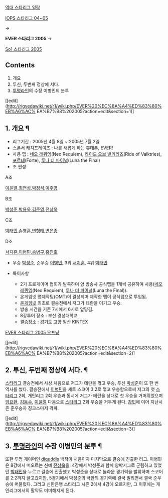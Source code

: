 [역대 스타리그 일람](%EC%97%AD%EB%8C%80%20%EC%8A%A4%ED%83%80%EB%A6%AC%EA%B7%B8%20%EC%9D%BC%EB%9E%8C.md)

[IOPS 스타리그 04~05](IOPS%20%EC%8A%A4%ED%83%80%EB%A6%AC%EA%B7%B8%2004%7E05.md)

→

**EVER 스타리그 2005**
→

[So1 스타리그 2005](So1%20%EC%8A%A4%ED%83%80%EB%A6%AC%EA%B7%B8%202005.md)

  

## Contents

    

1. 개요 
2. 투신, 두번째 정상에 서다. 
3. [투명라인](%ED%88%AC%EB%AA%85%EB%9D%BC%EC%9D%B8.md)의 수장 이병민의 분투 

  

[[edit](http://rigvedawiki.net/r1/wiki.php/EVER%20%EC%8A%A4%ED%83%80%EB%A6%AC%
EA%B7%B8%202005?action=edit&section=1)]

## 1. 개요 ¶

  * 리그기간 : 2005년 4월 8일 ~ 2005년 7월 2일 
  * 스폰서 캐치프레이즈 : 나를 새롭게 하는 휴대폰, EVER!
  * 사용 맵 : [네오 레퀴엠](%EB%A0%88%ED%80%B4%EC%97%A0#s-5.md)(Neo Requiem), [라이드 오브 발키리즈](%EB%9D%BC%EC%9D%B4%EB%93%9C%20%EC%98%A4%EB%B8%8C%20%EB%B0%9C%ED%82%A4%EB%A6%AC%EC%A6%88.md)(Ride of Valktries), [포르테](%ED%8F%AC%EB%A5%B4%ED%85%8C#s-5.md)(Forte), [루나 더 파이널](%EB%A3%A8%EB%82%98#s-5.md)(Luna the Final)
  * 조 편성  

A조

[이윤열](%EC%9D%B4%EC%9C%A4%EC%97%B4.md),[최연성](%EC%B5%9C%EC%97%B0%EC%84%B1.md),[박정석](%EB%B0%95%EC%A0%95%EC%84%9D.md),[이주영](%EC%9D%B4%EC%A3%BC%EC%98%81.md)

B조

[박성준](%EB%B0%95%EC%84%B1%EC%A4%80.md),[박용욱](%EB%B0%95%EC%9A%A9%EC%9A%B1.md),[김준영](%EA%B9%80%EC%A4%80%EC%98%81.md),[전상욱](%EC%A0%84%EC%83%81%EC%9A%B1.md)

C조

[박태민](%EB%B0%95%ED%83%9C%EB%AF%BC#s-1.md),손영훈,[변형태](%EB%B3%80%ED%98%95%ED%83%9C.md),[변은종](%EB%B3%80%EC%9D%80%EC%A2%85.md)

D조

[서지훈](%EC%84%9C%EC%A7%80%ED%9B%88#s-1.md),[이병민](%EC%9D%B4%EB%B3%91%EB%AF%BC.md),[송병구](%EC%86%A1%EB%B3%91%EA%B5%AC.md),[홍진호](%ED%99%8D%EC%A7%84%ED%98%B8.md)

  * 우승 [박성준](%EB%B0%95%EC%84%B1%EC%A4%80.md), 준우승 [이병민](%EC%9D%B4%EB%B3%91%EB%AF%BC.md), 3위 [서지훈](%EC%84%9C%EC%A7%80%ED%9B%88#s-1.md), 4위 [박태민](%EB%B0%95%ED%83%9C%EB%AF%BC#s-1.md)
  * 특이사항   

    * 2기 프로게이머 협회가 발족하며 양 방송사 공식맵을 1개씩 공유하여 사용([네오 레퀴엠](%EB%A0%88%ED%80%B4%EC%97%A0#s-5.md)(Neo Requiem), [루나 더 파이널](%EB%A3%A8%EB%82%98#s-5.md)(Luna the Final)).
    * 온게임넷 맵제작팀(OMT)이 결성되며 제작한 맵이 공식맵으로 투입됨.
    * [온게임넷](%EC%98%A8%EA%B2%8C%EC%9E%84%EB%84%B7.md) 최초로 결승전에서 저그가 테란을 이기고 우승.
    * 방송 시간을 기존 7시에서 6시로 앞당김.
    * 8강투어 장소 : 부산 경성대학교
    * 결승장소 : 경기도 고양 일산 KINTEX  
  
[EVER 스타리그 2005 오프닝](http://www.youtube.com/watch?v=XO6I85xpvK0)  

[[edit](http://rigvedawiki.net/r1/wiki.php/EVER%20%EC%8A%A4%ED%83%80%EB%A6%AC%
EA%B7%B8%202005?action=edit&section=2)]

## 2. 투신, 두번째 정상에 서다. ¶

[스타리그](%EC%8A%A4%ED%83%80%EB%A6%AC%EA%B7%B8.md) 결승전에서 사상 처음으로 저그가 테란을 꺾고
우승, 투신 [박성준](%EB%B0%95%EC%84%B1%EC%A4%80.md)이 또 한 번 역사를 썼다. 결승전에서
[이병민](%EC%9D%B4%EB%B3%91%EB%AF%BC.md)을 세트 스코어 3:2로 꺾고 우승함으로써 저그의 첫
[스타리그](%EC%8A%A4%ED%83%80%EB%A6%AC%EA%B7%B8.md) 2회, 개인리그 2회 우승과 동시에 저그가 테란을
상대로 첫 우승을 거머쥐었으며 [임요환](%EC%9E%84%EC%9A%94%ED%99%98.md),
[김동수](%EA%B9%80%EB%8F%99%EC%88%98#s-1.md),
[이윤열](%EC%9D%B4%EC%9C%A4%EC%97%B4.md) 다음으로
[스타리그](%EC%8A%A4%ED%83%80%EB%A6%AC%EA%B7%B8.md) 2회 우승을 거두게 된다.
[강민](%EA%B0%95%EB%AF%BC.md)에 이어 지난시즌 준우승자 징크스마저 격파.

  

[[edit](http://rigvedawiki.net/r1/wiki.php/EVER%20%EC%8A%A4%ED%83%80%EB%A6%AC%
EA%B7%B8%202005?action=edit&section=3)]

## 3. [투명라인](%ED%88%AC%EB%AA%85%EB%9D%BC%EC%9D%B8.md)의 수장 이병민의 분투 ¶

또한 투명 게이머인 [dlquddls](%EC%9D%B4%EB%B3%91%EB%AF%BC.md) 백작이 처음이자 마지막으로 결승에
진출한 리그. 이병민은 8강에서 떠오르는 신예 [전상욱](%EC%A0%84%EC%83%81%EC%9A%B1.md)을, 4강에서 박성준과
함께 양박저그로 군림하고 있었던 [박태민](%EB%B0%95%ED%83%9C%EB%AF%BC.md)을 누르고 결승에 진출했고 박성준을
상대로 놀라운 경기력을 발휘하며 스코어를 2:2까지 끌고갔지만, 5경기에서 박성준의 극한의 경기력에 결국 밀리면서 결국 준우승에 머물렀다.
그리고 신한은행 스타리그 시즌 2에서 4강에 오르지만, 그 이후에는 개인리그에서의 활약도 미미해지게 된다.

  

